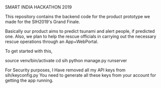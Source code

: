 SMART INDIA HACKATHON 2019

This repository contains the backend code for the product prototype we made for the SIH2019's Grand Finale.

Basically our product aims to predict tsunami and alert people, if predicted one.
Also, we plan to help the rescue officials in carrying out the necessary rescue operations through an App+WebPortal.

To get started with this,

source venv/bin/activate
cd sih
python manage.py runserver

For Security purposes, I Have removed all my API keys from sih/keyconfig.py
You need to generate all these keys from your account for getting the app running.
